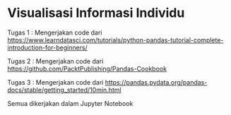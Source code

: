# Visualisasi Informasi Individu

Tugas 1 :
Mengerjakan code dari https://www.learndatasci.com/tutorials/python-pandas-tutorial-complete-introduction-for-beginners/

Tugas 2 :
Mengerjakan code dari https://github.com/PacktPublishing/Pandas-Cookbook

Tugas 3 : 
Mengerjakan code dari https://pandas.pydata.org/pandas-docs/stable/getting_started/10min.html

Semua dikerjakan dalam Jupyter Notebook
